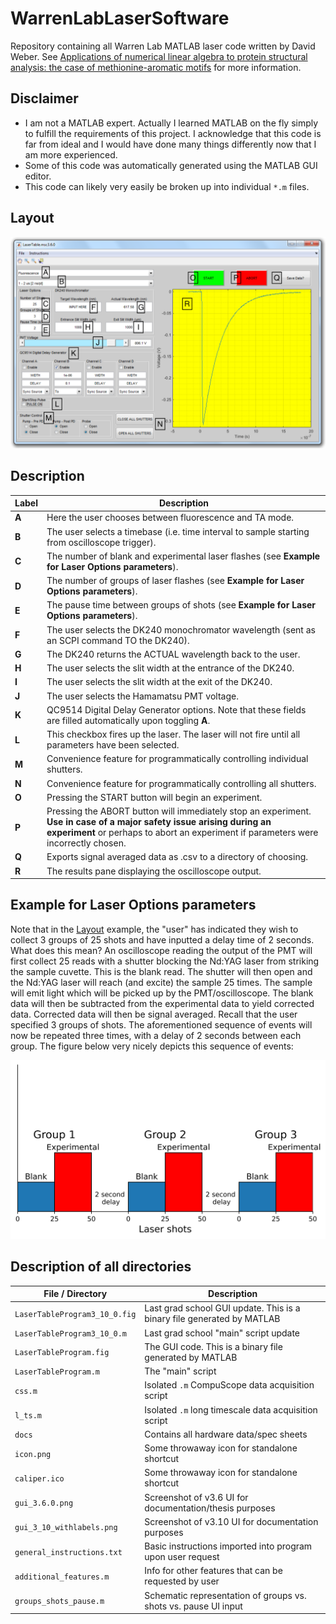 # WarrenLabLaserSoftware
Repository containing all Warren Lab MATLAB laser code written by David Weber. See [Applications of numerical linear algebra to protein structural analysis: the case of methionine-aromatic motifs](https://summit.sfu.ca/item/18741) for more information.

## Disclaimer
- I am not a MATLAB expert. Actually I learned MATLAB on the fly simply to fulfill the requirements of this project. I acknowledge that this code is far from ideal and I would have done many things differently now that I am more experienced.
- Some of this code was automatically generated using the MATLAB GUI editor.
- This code can likely very easily be broken up into individual `*.m` files.

## Layout
<p align="center">
    <img src="pngs/gui_3_10_withlabels.png">
</p>

## Description
Label | Description
----- | -----------
**A** |  Here the user chooses between fluorescence and TA mode.
**B** |  The user selects a timebase (i.e. time interval to sample starting from oscilloscope trigger).
**C** |  The number of blank and experimental laser flashes (see **Example for Laser Options parameters**).
**D** |  The number of groups of laser flashes (see **Example for Laser Options parameters**).
**E** |  The pause time between groups of shots (see **Example for Laser Options parameters**).
**F** |  The user selects the DK240 monochromator wavelength (sent as an SCPI command TO the DK240).
**G** |  The DK240 returns the ACTUAL wavelength back to the user.
**H** |  The user selects the slit width at the entrance of the DK240.
**I** |  The user selects the slit width at the exit of the DK240.
**J** |  The user selects the Hamamatsu PMT voltage.
**K** |  QC9514 Digital Delay Generator options. Note that these fields are filled automatically upon toggling **A**.
**L** |  This checkbox fires up the laser. The laser will not fire until all parameters have been selected.
**M** |  Convenience feature for programmatically controlling individual shutters.
**N** |  Convenience feature for programmatically controlling all shutters.
**O** |  Pressing the START button will begin an experiment.
**P** |  Pressing the ABORT button will immediately stop an experiment. **Use in case of a major safety issue arising during an experiment** or perhaps to abort an experiment if parameters were incorrectly chosen.
**Q** |  Exports signal averaged data as .csv to a directory of choosing.
**R** |  The results pane displaying the oscilloscope output.

## Example for Laser Options parameters
Note that in the [Layout](#layout) example, the "user" has indicated they wish to collect 3 groups of 25 shots and have inputted a delay time of 2 seconds. What does this mean? An oscilloscope reading the output of the PMT will first collect 25 reads with a shutter blocking the Nd:YAG laser from striking the sample cuvette. This is the blank read. The shutter will then open and the Nd:YAG laser will reach (and excite) the sample 25 times. The sample will emit light which will be picked up by the PMT/oscilloscope. The blank data will then be subtracted from the experimental data to yield corrected data. Corrected data will then be signal averaged. Recall that the user specified 3 groups of shots. The aforementioned sequence of events will now be repeated three times, with a delay of 2 seconds between each group. The figure below very nicely depicts this sequence of events:
<p align="center">
    <img src="pngs/groups_shots_pause.png">
</p>

## Description of all directories
File / Directory | Description
---------------- | -----------
`LaserTableProgram3_10_0.fig` | Last grad school GUI update. This is a binary file generated by MATLAB
`LaserTableProgram3_10_0.m` | Last grad school "main" script update
`LaserTableProgram.fig` | The GUI code. This is a binary file generated by MATLAB
`LaserTableProgram.m` | The "main" script
`css.m` | Isolated `.m` CompuScope data acquisition script
`l_ts.m` | Isolated `.m` long timescale data acquisition script
`docs` | Contains all hardware data/spec sheets
`icon.png` | Some throwaway icon for standalone shortcut
`caliper.ico` | Some throwaway icon for standalone shortcut
`gui_3.6.0.png` | Screenshot of v3.6 UI for documentation/thesis purposes
`gui_3_10_withlabels.png` | Screenshot of v3.10 UI for documentation purposes
`general_instructions.txt` | Basic instructions imported into program upon user request
`additional_features.m` | Info for other features that can be requested by user
`groups_shots_pause.m` | Schematic representation of groups vs. shots vs. pause UI input
